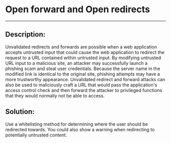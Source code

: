 # Open forward and Open redirects
-------

## Description:

Unvalidated redirects and forwards are possible when a web application accepts untrusted
input that could cause the web application to redirect the request to a URL contained
within untrusted input. By modifying untrusted URL input to a malicious site, an attacker
may successfully launch a phishing scam and steal user credentials. Because the server
name in the modified link is identical to the original site, phishing attempts may have
a more trustworthy appearance. Unvalidated redirect and forward attacks can also be used
to maliciously craft a URL that would pass the application's access control check and
then forward the attacker to privileged functions that they would normally not be able
to access.

## Solution:

Use a whitelisting method for determining where the user should be redirected towards.
You could also show a warning when redirecting to potentially untrusted content.
